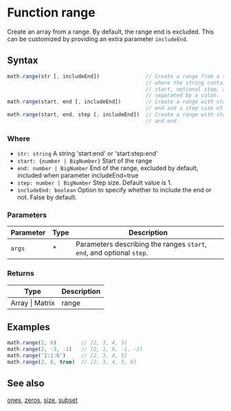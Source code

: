 <!-- Note: This file is automatically generated from source code comments. Changes made in this file will be overridden. -->
# Function range
Create an array from a range.
By default, the range end is excluded. This can be customized by providing
an extra parameter `includeEnd`.
## Syntax
```js
math.range(str [, includeEnd])               // Create a range from a string,
                                             // where the string contains the
                                             // start, optional step, and end,
                                             // separated by a colon.
math.range(start, end [, includeEnd])        // Create a range with start and
                                             // end and a step size of 1.
math.range(start, end, step [, includeEnd])  // Create a range with start, step,
                                             // and end.
```
### Where
- `str: string`
  A string 'start:end' or 'start:step:end'
- `start: {number | BigNumber}`
  Start of the range
- `end: number | BigNumber`
  End of the range, excluded by default, included when parameter includeEnd=true
- `step: number | BigNumber`
  Step size. Default value is 1.
- `includeEnd: boolean`
  Option to specify whether to include the end or not. False by default.
### Parameters
Parameter | Type | Description
--------- | ---- | -----------
`args` | * | Parameters describing the ranges `start`, `end`, and optional `step`.
### Returns
Type | Description
---- | -----------
Array &#124; Matrix | range
## Examples
```js
math.range(2, 6)        // [2, 3, 4, 5]
math.range(2, -3, -1)   // [2, 1, 0, -1, -2]
math.range('2:1:6')     // [2, 3, 4, 5]
math.range(2, 6, true)  // [2, 3, 4, 5, 6]
```
## See also
[ones](ones.md),
[zeros](zeros.md),
[size](size.md),
[subset](subset.md)
